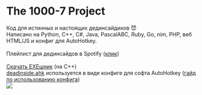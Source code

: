 # The 1000-7 Project
Код для истинных и настоящих дединсайдиков 😈<br>
Написано на Python, C++, C#, Java, PascalABC, Ruby, Go, nim, PHP, веб HTML/JS и конфиг для AutoHotkey.<br><br>
Плейлист для дединсайдов в Spotify (<a href="https://open.spotify.com/playlist/2n0IGhIpHcrirOZ4NsVfp7?si=3fc8f5d97f2a446f">клик</a>)<br><br>
<a href="https://github.com/itsyuni/1000-7/releases/tag/Release">Скачать EXEшник</a> (на C++)<br>
<a href="https://github.com/itsyuni/1000-7/blob/main/deadinside.ahk">deadinside.ahk</a> используется в виде конфиге для софта AutoHotkey (<a href="https://youtu.be/lf2mAzfbq9Y?t=65">гайд по использованию конфига</a>)<br>
<img src="https://memepedia.ru/wp-content/uploads/2019/08/ded-insayd-5-768x768.jpg">
